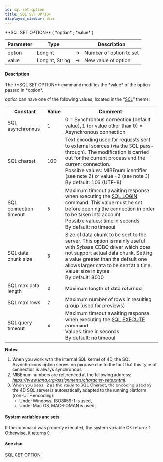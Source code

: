 ```yaml
---
id: sql-set-option
title: SQL SET OPTION
displayed_sidebar: docs
---
```


<!--REF #_command_.SQL SET OPTION.Syntax-->**SQL SET OPTION** ( *option* ; *value* )<!-- END REF-->
<!--REF #_command_.SQL SET OPTION.Params-->
| Parameter | Type |  | Description |
| --- | --- | --- | --- |
| option | Longint | -> | Number of option to set |
| value | Longint, String | -> | New value of option |

<!-- END REF-->

#### Description 

<!--REF #_command_.SQL SET OPTION.Summary-->The **SQL SET OPTION** command modifies the *value* of the option passed in *option*.<!-- END REF--> 

*option* can have one of the following values, located in the “[SQL](/4Dv20R6/4D/20-R6/SQL.302-6958478.en.html)” theme:

| Constant               | Value | Comment                                                                                                                                                                                                                                                                                            |
| ---------------------- | ----- | -------------------------------------------------------------------------------------------------------------------------------------------------------------------------------------------------------------------------------------------------------------------------------------------------- |
| SQL asynchronous       | 1     | 0 = Synchronous connection (default value), 1 (or value other than 0) = Asynchronous connection                                                                                                                                                                                                    |
| SQL charset            | 100   | Text encoding used for requests sent to external sources (via the SQL pass-through). The modification is carried out for the current process and the current connection.<br/>Possible values: MIBEnum identifier (see note 2) or value -2 (see note 3)<br/>By default: 106 (UTF-8) |
| SQL connection timeout | 5     | Maximum timeout awaiting response when executing the [SQL LOGIN](sql-login.md) command. This value must be set before opening the connection in order to be taken into account<br/>Possible values: time in seconds<br/>By default: no timeout                                     |
| SQL data chunk size    | 6     | Size of data chunk to be sent to the server. This option is mainly useful with Sybase ODBC driver which does not support actual data chunk. Setting a value greater than the default one allows larger data to be sent at a time. Value: size in bytes<br/>By default: 8000                |
| SQL max data length    | 3     | Maximum length of data returned                                                                                                                                                                                                                                                                    |
| SQL max rows           | 2     | Maximum number of rows in resulting group (used for previews)                                                                                                                                                                                                                                      |
| SQL query timeout      | 4     | Maximum timeout awaiting response when executing the [SQL EXECUTE](sql-execute.md) command. <br/>Values: time in seconds<br/>By default: no timeout                                                                                                                                |

**Notes:**

1. When you work with the internal SQL kernel of 4D, the SQL Asynchronous option serves no purpose due to the fact that this type of connection is always synchronous.
2. MIBEnum numbers are referenced at the following address: *https://www.iana.org/assignments/character-sets.xhtml*.
3. When you pass -2 as the *value* to SQL Charset, the encoding used by the 4D SQL server is automatically adapted to the running platform (non-UTF encoding):  
   * Under Windows, ISO8859-1 is used,  
   * Under Mac OS, MAC-ROMAN is used.

#### System variables and sets 

If the command was properly executed, the system variable OK returns 1\. Otherwise, it returns 0.

#### See also 

[SQL GET OPTION](sql-get-option.md)  